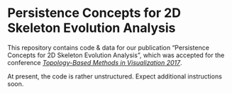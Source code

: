 # Persistence Concepts for 2D Skeleton Evolution Analysis

This repository contains code & data for our publication &ldquo;Persistence Concepts for 2D Skeleton
Evolution Analysis&rdquo;, which was accepted for the conference [*Topology-Based Methods in
Visualization 2017*](http://fj.ics.keio.ac.jp/topoinvis).

At present, the code is rather unstructured. Expect additional instructions soon.
